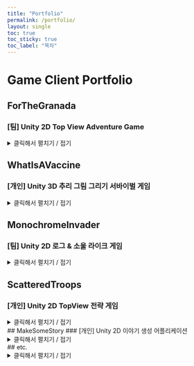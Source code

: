 ```yaml
---
title: "Portfolio"
permalink: /portfolio/
layout: single
toc: true
toc_sticky: true
toc_label: "목차"
---
```


# Game Client Portfolio

## ForTheGranada
### [팀] Unity 2D Top View Adventure Game
<details>
<summary>클릭해서 펼치기 / 접기</summary>
<div markdown="1">
### Links
Download: [ForTheGranada GoogleDrive](https://drive.google.com/drive/folders/1O5f4WLxdKuyVzdOm2uxCYTrPCpUg5eTf?usp=sharing)  
GamePlay Video: [ForTheGranada Youtube](https://www.youtube.com/watch?v=3aYrso13pHI)  
Github: [ForTheGranada Personal](https://github.com/ji-hun-park/ForTheGranada)  
>기존 레파지토리는 private이며, 해당 저장소는 제 개인 저장소입니다.  

상세요구사항명세서: [상세요구사항명세서](https://github.com/ji-hun-park/ForTheGranada/blob/main/%EC%83%81%EC%84%B8%EC%9A%94%EA%B5%AC%EC%82%AC%ED%95%AD%EB%AA%85%EC%84%B8%EC%84%9C_002_GameinhAi.pdf)  
상세설계서: [상세설계서](https://github.com/ji-hun-park/ForTheGranada/blob/main/%EC%83%81%EC%84%B8%EC%84%A4%EA%B3%84%EC%84%9C_002_GameinhAi.pdf)  
최종보고서: [최종보고서](https://github.com/ji-hun-park/ForTheGranada/blob/main/%EC%B5%9C%EC%A2%85%EB%B3%B4%EA%B3%A0%EC%84%9C_GameinhAi.docx)

### 프로젝트 개요
대학교 종합설계(캡스톤) 졸업과제로 제작한 개발자 3인으로 구성된 팀프로젝트 게임입니다.

### 제작 기간
약 4개월 소요(개인 리팩토링 포함)

### 게임 소개
**Unity 2D Top View Adventure Game**  
![그림07](https://ji-hun-park.github.io/assets/images/pofol007.png "그림07"){: .align-center}

몬스터들에게 납치당한 여주인공(Granada)이 흘린 소지품들의 흔적을 찾아 보스를 무찌르고 여주인공을 구출하는 게임입니다.  

**게임 흐름도**  
![그림35](https://ji-hun-park.github.io/assets/images/pofol035.png "그림35"){: .align-center}

**보스 흐름도**  
![그림36](https://ji-hun-park.github.io/assets/images/pofol036.png "그림36"){: .align-center}
![그림37](https://ji-hun-park.github.io/assets/images/pofol037.png "그림37"){: .align-center}

### 플레이 방식
<details>
<summary>클릭해서 펼치기 / 접기</summary>
<div markdown="1">

![그림08](https://ji-hun-park.github.io/assets/images/pofol008.png "그림08"){: .align-center}
![그림13](https://ji-hun-park.github.io/assets/images/pofol013.png "그림13"){: .align-center}
![그림11](https://ji-hun-park.github.io/assets/images/pofol011.png "그림11"){: .align-center}
![그림12](https://ji-hun-park.github.io/assets/images/pofol012.png "그림12"){: .align-center}

* 메인 화면에서 게임시작 버튼을 누르면 난이도 선택 창이 나타나며, 쉬움, 보통, 도전 중 하나를 선택하면 스테이지에 진입합니다.  
* WASD를 통한 4방향 이동 방식으로 각 스테이지마다 전체 맵의 구조가 랜덤으로 바뀌며, 각 맵마다 보물 상자가 존재합니다.  
* 공격 기능이 없어 몬스터의 공격을 피해야 합니다.  
* 몬스터는 부채꼴 모양의 시야각으로 플레이어를 인식하며, 장애물 뒤에 숨으면 인식을 못 합니다.  
* 플레이어의 체력이 0이 되거나 제한 시간을 초과하면 게임 오버입니다.

![그림09](https://ji-hun-park.github.io/assets/images/pofol009.png "그림09"){: .align-center}
![그림10](https://ji-hun-park.github.io/assets/images/pofol010.png "그림10"){: .align-center}

보물 상자와 상호작용을 하면 미니게임 퀴즈가 나타나며, 정답을 맞춰 아이템이나 열쇠 조각을 얻을 수 있습니다.  
제한 시간 내에 모든 열쇠조각을 모아 소지품 상자를 열면 스테이지 클리어입니다.  
3개의 일반 스테이지를 모두 클리어하면 보스 스테이지에 진입합니다.

![그림14](https://ji-hun-park.github.io/assets/images/pofol014.png "그림14"){: .align-center}

보스에게 직접 공격은 불가하며, 점프와 대쉬 2가지의 패턴을 랜덤으로 반복합니다.  
보스가 대쉬 패턴 중 장애물(블록)에 부딪치게 될 경우에만 데미지를 입습니다.  
보스의 대쉬는 방향 예고 후 플레이어를 향하므로 방향을 유도해야 합니다.  
점프는 일정시간 사라졌다가 플레이어를 중심으로 다시 나타난 후 원형 범위에 데미지를 가합니다.  

![그림15](https://ji-hun-park.github.io/assets/images/pofol015.png "그림15"){: .align-center}

보스의 HP가 절반 이하가 되면 페이즈2에 돌입해 위치를 미리 알려준 뒤, 맵 상에 불길이 나타납니다.  

![그림40](https://ji-hun-park.github.io/assets/images/pofol040.jpg "그림40"){: .align-center}

보스의 HP가 0이 되면 엔딩 컷씬이 나오면서 게임 클리어입니다.  
</div>
</details>

### 사용 에셋
유료 2D 픽셀 아트 모음 에셋, 음향 에셋, 무료 UI 에셋, 생성형 AI 이미지 등을 사용했습니다.

### 난관들
같이 게임을 만들면서 여러 어려운 점들이 있었습니다.  
서로의 의견이 달라 하나로 모으거나, 연락이 안되거나, 깃 협업 과정에서 충돌이 나는 문제 등이 있었습니다.  

**충돌로 인해 깨진 씬**  
![그림16](https://ji-hun-park.github.io/assets/images/pofol016.png "그림16"){: .align-center}

그래서 주 1회 디스코드 통화를 통해 회의를 진행하고, 수시로 카카오톡을 통해 의견을 나눴습니다.  
각 요소에 대해 각자 의견을 내서 대화를 통해 하나로 수렴했습니다.  
동일한 씬을 여러 사람이 수정하는 것을 최대한 줄이고, 프리팹을 활용하거나, 따로 백업하고 자주 push와 pull을 하는 등의 조치를 취했습니다.

저의 경우 적극적으로 게임 요소에 관한 추가 의견이나, 게임 플레이와 관련된 의견을 냈고, 특히 미니게임의 경우 생성형 AI를 통한 이미지가 100종류 필요한데,  
무료 플랫폼의 경우 계정 당 하루 6종류 제한이라 다른 팀원들의 도움을 적극적으로 요청했습니다.  
최대한 필요할 것 같은 기능들을 전달하고, 이를 적극적으로 만들었고, **가장 많은** 커밋을 했습니다.  
게임 플레이를 직접하면서 경험을 전달하고 수치를 협의 후 조절하는 등으로 적극적으로 임하였습니다.  

**커밋들**  
![그림38](https://ji-hun-park.github.io/assets/images/pofol038.png "그림38"){: .align-center}
![그림39](https://ji-hun-park.github.io/assets/images/pofol039.png "그림39"){: .align-center}

### 맡은 역할
팀원 중 **가장 많은** 역할을 수행했다고 생각합니다.  
게임 매니저의 여러 기능들, 카메라 이동 기능 구현, 게임 클리어와 오버(타임 아웃, HP 0) 기능, LLM API를 활용한 미니게임 퀴즈 구현, UI 구현, 메뉴 기능 구현, 아이템 아이콘 제작, 각 아이템과 관련된 기능들 구현, 각종 사운드 관련 기능 구현, 보스 애니메이션과 AI 구현 등을 맡았습니다.

그 중 가장 핵심이 된 LLM API를 활용한 미니게임 퀴즈 구현에 대해 자세히 설명드리겠습니다.

각 맵 중앙 혹은 구석에 하나만 위치하는 보물 상자에 가까이 다가가 상호 작용 버튼(기본 설정은 F)을 누르면,  
미니게임 전용 UI가 나타나며 화면에는 3개의 이미지와 3개의 보기 선택 버튼이 유니크한 랜덤으로 주어지고, LLM API(여기선 Gemini)가 유추한 1개의 보기가 랜덤한 버튼 위치에 포함됩니다.(API의 응답이 보기와 겹칠 경우 나머지 보기를 다시 뽑습니다)

오답을 고를 시 캐릭터가 뒤로 밀려나며, 5초 간 상자와 상호 작용이 불가해집니다.  
정답을 고르면 열쇠 조각 혹은 아이템 목록 중 랜덤으로 한 개를 얻습니다.

아이템은 맵 상의 모든 상자에 각 스테이지 별 필요한 열쇠 조각 수만큼 먼저 할당한 후,  
나머지 빈 상자에 랜덤으로 아이템을 할당합니다.

**LLM API 관련 코드들**  
![그림24](https://ji-hun-park.github.io/assets/images/pofol024.png "그림24"){: .align-center}

LLM API의 응답은 불규칙하고 오래 걸리기 때문에 응답을 비동기로 받기 위해 코루틴으로 구현했습니다.  
우선 3장의 이미지를 전송해야하는데, 본래 클라우드를 사용해야하나, 비효율적이라 판단해 바이트 스트림으로 보내기로 했습니다.  
해쉬 자료구조를 이용해 유니크한 랜덤 번호 3개를 뽑아 100장의 이미지들 중 해당 번호에 해당하는 이미지의 파일명을 string형 배열에 담았습니다.

![그림25](https://ji-hun-park.github.io/assets/images/pofol025.png "그림25"){: .align-center}

foreach 문을 통해 이미지들의 갯수인 3번만큼 반복하는데,  
각 이미지들은 Texture2D, 읽기 쓰기로 설정했습니다.  
Resoruces 디렉터리에서 파일명에 해당하는 Texture2D를 가져와 변수에 담고,  
바이트 배열에 JPG로 인코딩해 담은 후 이걸 다시 Base64 String으로 변환해 string형 리스트에 추가했습니다.

![그림26](https://ji-hun-park.github.io/assets/images/pofol026.png "그림26"){: .align-center}

필요한 정보인 프롬프트, 인라인 데이터, 최대 토큰 수를 포함해 요청을 보내기 위해 JSON 형식으로 작성했습니다.  
헤더를 작성하고 UnityWebRequest를 이용해 JSON 데이터를 UTF8 인코딩한 바이트 스트림으로 만들어 헤더와 함께 POST 방식으로 apiUrl로 전송했습니다.

![그림27](https://ji-hun-park.github.io/assets/images/pofol027.png "그림27"){: .align-center}

모델의 응답 중 답변 텍스트만 파싱하기 위해 Newtonsoft Json Unity Package를 import해 JObject의 Parse 메서드를 이용했습니다.

![그림31](https://ji-hun-park.github.io/assets/images/pofol031.png "그림31"){: .align-center}

모든 UI와 관련된 기능, 디자인을 구현했습니다.  
에셋을 활용하거나, 생성형 AI로 만들어 그대로 쓰거나 일부 편집해 쓰기도 하고, 그림판3D로 직접 만들기도 했습니다.

### 코드 개선
모든 프로젝트가 종료되고, 무사히 발표를 마친 후,  
저는 개인적으로 추가 공부를 하면서 기존의 저의 코드가 미흡했다는 것을 깨닫고,  
개인 프로젝트를 만들어 리팩토링을 진행했습니다.

![그림28](https://ji-hun-park.github.io/assets/images/pofol028.png "그림28"){: .align-center}
![그림32](https://ji-hun-park.github.io/assets/images/pofol032.png "그림32"){: .align-center}

기존엔 비활성된 UI 오브젝트를 찾을 수 없어 씬에서 전부 활성화시켜놔서 수정할 때마다 번거로웠습니다.  
그래서 자식 오브젝트들을 재귀적으로 찾는 함수를 만들어 비활성화된 자식들도 찾을 수 있게 만들었습니다.  
또한 기존엔 모든 UI 오브젝트들을 GameObject의 FIND로 찾아 비효율적이었으나, canvas의 Transform의 Find로 찾을 수 있게 되었습니다.

![그림29](https://ji-hun-park.github.io/assets/images/pofol029.png "그림29"){: .align-center}

기존엔 모든 스크립트가 그저 Scripts 폴더 하나에 전부 모여있어서 찾기 어려웠는데,  
이를 하위 폴더들을 만들어 분류했습니다.

![그림30](https://ji-hun-park.github.io/assets/images/pofol030.png "그림30"){: .align-center}

기존엔 모든 기능이 게임 매니저 안에 들어가서 게임 매니저가 1000줄이 넘어가 특정 부분 찾기가 어려웠습니다.  
그래서 각 기능 별로 다른 매니저로 나누어 함수들을 분리했습니다.

그 밖에도 중복되는 부분을 하나의 함수로 묶거나, 변수를 읽기 전용으로 제한하거나 상수로 바꾸거나, Update 문의 호출을 event등을 이용해 줄이는 시도를 했습니다.
</div>
</details>

## WhatIsAVaccine
### [개인] Unity 3D 추리 그림 그리기 서바이벌 게임
<details>
<summary>클릭해서 펼치기 / 접기</summary>
<div markdown="1">
### Links
Download: [WhatIsAVaccine GoogleDrive](https://drive.google.com/file/d/1UxYPVTVv3ubTJkSkJFCheksu-1MviBIz/view?usp=sharing)  
Play Video: [WhatIsAVaccine Play Video](https://youtu.be/HhLgUsnNSzc)  
Github: [WhatIsAVaccine Github](https://github.com/ji-hun-park/Weru_GameJam_R1)  
itch.io: [WhatIsAVaccine itch](https://jihunpark.itch.io/whatisavaccin)

### 프로젝트 개요
사설 게임잼에 참여하기 위해 개인적으로 연습했던 프로젝트들의 기능들을 합쳐봤습니다.  
간단한 커스텀 쉐이더 제작하기, LLM API에게 프롬프트로 질문을 주고 답변 받기, 이미지를 인식시켜 그에 대한 해설을 받기,  
그림판 기능 구현하기, 저장 기능, 캐릭터 이동, 카메라 이동 및 각도 조절 기능 구현, 시간 제한, 몬스터 전투 등을 전부 적용시켰습니다.

### 제작 기간
약 1개월 소요(연습 게임, 코드 개선 포함)

### 게임 소개
**Unity 3D 추리 그림 그리기 서바이벌 게임**  
![그림41](https://ji-hun-park.github.io/assets/images/pofol041.png "그림41"){: .align-center}

어느날 이상한 공간으로 전송된 주인공은 적에 의해 감염된다.  
독이 퍼지기 전에 해당 공간의 AI를 통해 키워드를 알아내 스캐너에게 그림을 전송해 해독제를 얻어야 한다.

### 플레이 방식
<details>
<summary>클릭해서 펼치기 / 접기</summary>
<div markdown="1">

![그림03](https://ji-hun-park.github.io/assets/images/pofol003.png "그림03"){: .align-center}
![그림04](https://ji-hun-park.github.io/assets/images/pofol004.png "그림04"){: .align-center}
![그림05](https://ji-hun-park.github.io/assets/images/pofol005.png "그림05"){: .align-center}
![그림06](https://ji-hun-park.github.io/assets/images/pofol006.png "그림06"){: .align-center}

* WASD로 8방향 이동 가능, Q,E를 통해 이동 방향의 상하, 좌우 반전 가능
* U,I,O,J,K,L 키를 통해 카메라 시점 변경 가능
* 마나를 이용해 점프(스페이스 바)와 대쉬(쉬프트) 가능, 마나는 자동으로 서서히 회복
* 적의 투사체에 맞을 경우 HP감소, HP가 0이 되거나 제한 시간이 지나면 게임 오버
* 맵 구석에 AI가 존재하고, 상호 작용을 통해 각각 1번씩만 질문이 가능(총 5개 존재)
* 답변을 통해 키워드 유추가 가능, 메뉴를 통해 답변을 다시 볼 수 있음
* 맵 중앙 스크린에 상호 작용한 후 캔버스에 키워드를 연상시키는 그림을 그려 저장 후 전송
* 스캐너에게 말을 걸면 그림을 보고 해석한 답변을 내놓고, 키워드와 일치하는 부분은 빨간색으로 표시
* 키워드가 포함되면 클리어, 없으면 게임 오버
</div>
</details>

### 사용 에셋
무료 3D 에셋을 사용했습니다.

### 주요 구현 내용
캐릭터 이동을 구현하고 대각선 이동 속도를 정규화했고, 점프와 대쉬 기능과 그를 위한 마나를 구현했습니다.  
카메라 이동 기능을 구현했습니다.  
시간 제한 기능을 구현했습니다.  
몬스터가 플레이어를 인식해 이동하는 것과 투사체 발사 등 전투 기능을 구현했습니다.  
브러쉬 그리기, 색상, 굵기 변경, 다각형 그리기, 영역 선택, 지우기 등 그림판 기능을 구현했습니다.  
그림을 저장하는 기능과 LLM API에게 전송하는 기능을 구현했습니다.  
LLM API에게 질문과 키워드를 전송해 힌트를 답변으로 받는 기능을 구현했습니다.  
힌트들을 볼 수 있는 스크롤 UI를 구현했습니다.  
모델의 응답에서 답변을 파싱해 내용중에서 키워드와 일치하는게 있는지 string 매칭을 해서 일치하는 부분을 빨간색 글씨로 교체합니다.  

![그림33](https://ji-hun-park.github.io/assets/images/pofol033.png "그림33"){: .align-center}

일치하는 부분이 있었으면 클리어 플래그를, 없었으면 페일 플래그를 세웁니다.  
C#과 유니티의 event를 통해 Update문 호출을 줄였습니다.

![그림34](https://ji-hun-park.github.io/assets/images/pofol034.png "그림34"){: .align-center}

어드레스어블을 통해 최적화를 시도했습니다.

### 난관들
캐릭터가 벽을 통과하는 버그가 있어 프로젝트 설정을 변경해 해결했습니다.  
맵이 너무 커서 렌더링이 안되는 부분이 있어 카메라의 far을 조절하고, 벽을 좁혔습니다.

### 코드 개선
빌드 후 적이 너무 빨리 이동하는 현상이 있었는데, 일반 Update 문에서 이동한 것이 문제였기에  
FixedUpdate 문으로 변경해 해결했습니다.
</div>
</details>

## MonochromeInvader
### [팀] Unity 2D 로그 & 소울 라이크 게임
<details>
<summary>클릭해서 펼치기 / 접기</summary>
<div markdown="1">
### Links
타인의 private로 전환되었기 때문에 없습니다.

### 프로젝트 개요
대학교 게임 동아리 내에서 개발자 3인으로 팀을 꾸려 제작한 게임입니다.  
학기 중에 시작해서 방학까지 이어졌습니다.  
중간에 1명이 탈퇴했고, 스테이지1까지 개발 후 저까지 탈퇴해 개인 프로젝트로 넘겨줬습니다.

### 제작 기간
약 6개월 소요

### 게임 소개
**Unity 2D 로그 & 소울 라이크 게임**  
![그림23](https://ji-hun-park.github.io/assets/images/pofol023.png "그림23"){: .align-center}

흑백과 심플한 디자인을 컨셉으로 외계 침략자가 행성을 침략해 나가는 내용입니다.  
각 행성(에리어)마다 원주민들은 고유한 색을 가지고 있습니다.  
행성(에리어)마다 여러 스테이지가 있습니다.  
엘리트 몬스터를 잡으면 능력치를 올려주는 룬을 얻을 수 있습니다.  
여러 기믹들이 존재하며, 다회차 플레이를 통해 최고점을 갱신할 수 있습니다.

### 플레이 방식
<details>
<summary>클릭해서 펼치기 / 접기</summary>
<div markdown="1">
WASD, 방향키로 이동하며, 스페이스 바로 점프, 마우스 좌클릭으로 공격이 가능합니다.  
마우스를 길게 눌러 차징 공격이 가능합니다.  
공격에는 코스트가 소모되며, 피격 시에도 코스트가 소모돼, 0이 되면 게임 오버입니다.  
신전이 있으며, 주변에 있으면 점령이 되어 일정 시간동안 코스트가 천천히 회복됩니다.
</div>
</details>
### 난관들
유니티도 아직 익숙지 않았고, 팀플은 처음이었기에 깃 사용이나, 기능 구현이 어려웠습니다.  
그래서 저는 깃을 잘모르는 팀원에게 깃의 기능을 설명해 가르쳐 주었고,  
개인적으로 유튜브에서 영상을 순서대로 시청해 기능들을 익혀나갔습니다.

### 맡은 역할
풀링 시스템, 부활, 룬, 저장 기능 구현
</div>
</details>

## ScatteredTroops
### [개인] Unity 2D TopView 전략 게임
<details>
<summary>클릭해서 펼치기 / 접기</summary>
<div markdown="1">
### Links
Github: [Scattered-troops Git repository](https://github.com/ji-hun-park/Unity2D-Scattered-troops)  
Download: [Scattered-troops Google Drive](https://drive.google.com/file/d/1mgscL6YTA2cz1Mr8_IMve9qQj_KtViny/view?usp=sharing)

### 프로젝트 개요
스타크래프트에서 산개 기능이 없는 것에 의문을 느껴  
산개 기능을 구현해보고 싶어 제작했습니다.

### 제작 기간
약 일주일 소요

### 게임 소개
**Unity 2D TopView 전략 게임**  
여러 유닛들을 선택해 이동시키거나 산개시킬 수 있습니다.  
해당 기능을 활용해 전투를 유리하게 진행할 수 있습니다.

### 플레이 방식
<details>
<summary>클릭해서 펼치기 / 접기</summary>
<div markdown="1">
![그림00](https://ji-hun-park.github.io/assets/images/pofol000.png "그림00"){: .align-center}
![그림01](https://ji-hun-park.github.io/assets/images/pofol001.png "그림01"){: .align-center}
![그림02](https://ji-hun-park.github.io/assets/images/pofol002.png "그림02"){: .align-center}

* 마우스 드래그앤 드롭으로 여러 유닛들을 선택할 수 있습니다.
* 마우스를 놓으면 초록색 박스로 영역이 표시된 후 사라지며, 선택된 유닛들은 밑에 주황색 원이 생깁니다.
* 선택된 유닛들은 우클릭으로 이동시킬 수 있습니다.
* 선택된 유닛들은 S를 통해 좁게, D를 통해 넓게 산개시킬 수 있습니다.
* A를 누른 후 적을 누르면 적을 중심으로 원형으로 산개합니다. 다시 A를 눌러 취소할 수 있습니다.
</div>
</details>
</div>
</details>
## MakeSomeStory
### [개인] Unity 2D 이야기 생성 어플리케이션
<details>
<summary>클릭해서 펼치기 / 접기</summary>
<div markdown="1">
### Links
Github: [MakeSomeStory Git repository](https://github.com/ji-hun-park/ECommerce_Exam)  
Download: [MakeSomeStory Google Drive](https://drive.google.com/drive/folders/1_WlWCnVanbBfses3WpokIHQHxeMNRtRy?usp=sharing)

### 프로젝트 개요
대학교 전자상거래 강의의 과제 제출용으로 제작했습니다.

### 제작 기간
약 일주일 소요(캡스톤 프로젝트 일부를 복사해서 수정 작업 진행)

### 게임 소개
**Unity 2D 이야기 생성 어플리케이션**  
이미지와 컨셉을 입력해 이야기를 생성하는 앱입니다.

### 플레이 방식
<details>
<summary>클릭해서 펼치기 / 접기</summary>
<div markdown="1">
![그림17](https://ji-hun-park.github.io/assets/images/pofol017.png "그림17"){: .align-center}
![그림18](https://ji-hun-park.github.io/assets/images/pofol018.png "그림18"){: .align-center}
![그림19](https://ji-hun-park.github.io/assets/images/pofol019.png "그림19"){: .align-center}
![그림20](https://ji-hun-park.github.io/assets/images/pofol020.png "그림20"){: .align-center}
![그림21](https://ji-hun-park.github.io/assets/images/pofol021.png "그림21"){: .align-center}

랜덤으로 나온 8장의 이미지 중 원하는 것을 고른 후,  
거기에 맞는 컨셉을 직접 입력 후 전송하면  
LLM이 이야기를 자동으로 생성해 화면에 보여줍니다.  
메뉴에서 생성된 이야기들을 볼 수 있습니다.
</div>
</details>
</div>
</details>
## etc.
<details>
<summary>클릭해서 펼치기 / 접기</summary>
<div markdown="1">
![그림22](https://ji-hun-park.github.io/assets/images/pofol022.png "그림22"){: .align-center}

대학교 동아리 내에서 입문자를 위한 스터디에 참여해 3D 타워디팬스를 제작했습니다.  
해당 스터디에서 끝까지 남아 제작을 완료한 사람은 제가 유일했습니다.  

그 밖에 비행 기능, Marching Cubes 알고리즘 구현 등을 연습했습니다.
</div>
</details>
